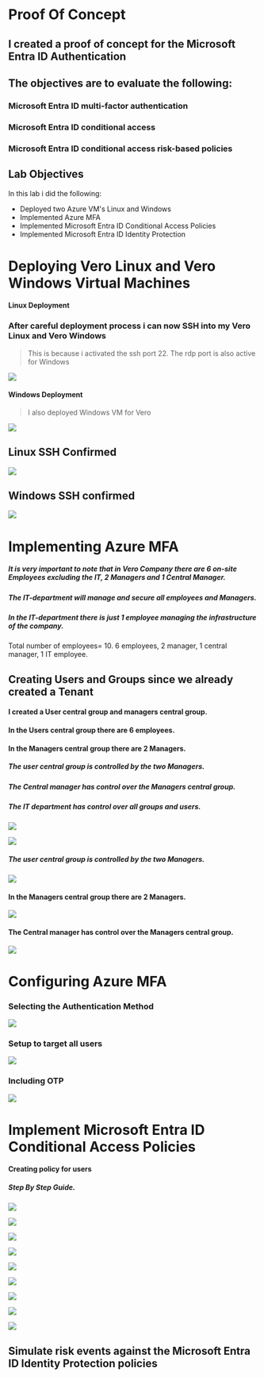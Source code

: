 # Proof Of Concept
## I created a proof of concept for the Microsoft Entra ID Authentication
## The objectives are to evaluate the following:
### Microsoft Entra ID multi-factor authentication
### Microsoft Entra ID conditional access
### Microsoft Entra ID conditional access risk-based policies

## Lab Objectives

In this lab i did the following: 

- Deployed two Azure VM's Linux and Windows
- Implemented Azure MFA
- Implemented Microsoft Entra ID Conditional Access Policies 
- Implemented Microsoft Entra ID Identity Protection

# Deploying Vero Linux and Vero Windows Virtual Machines


#### Linux Deployment

### After careful deployment process i can now SSH into my Vero Linux and Vero Windows

> This is because i activated the ssh port 22. The rdp port is also active for Windows
>

![ ](Assets/linux.png)

#### Windows Deployment

> I also deployed Windows VM for Vero


![ ](Assets/windows.png)

## Linux SSH Confirmed 


![ ](Assets/verolinux.png)

## Windows SSH confirmed


![ ](Assets/verowindows.png)

# Implementing  Azure MFA

##### It is very important to note that in Vero Company there are 6 on-site Employees excluding the IT, 2 Managers and 1 Central Manager. 
##### The IT-department will manage and secure all employees and Managers.

##### In the IT-department there is just 1 employee managing the infrastructure of the company.
Total number of employees= 10. 6 employees, 2 manager, 1 central manager, 1 IT employee.

## Creating Users and Groups since we already created a Tenant

#### I created a User central group and managers central group.
#### In the Users central group there are 6 employees. 
#### In the Managers central group there are 2 Managers.

##### The user central group is controlled by the two Managers.

##### The Central manager has control over the Managers central group.
##### The IT department has control over all groups and users.

![ ](Assets/creat.png)


![ ](Assets/userscreated.png)

##### The user central group is controlled by the two Managers.

![ ](Assets/ucg.png)

#### In the Managers central group there are 2 Managers.

![ ](Assets/mcg.png)

#### The Central manager has control over the Managers central group.

![ ](Assets/topcontrol.png)

# Configuring Azure MFA 

###  Selecting the Authentication Method

![ ](Assets/MFA1.png)

### Setup to target all users

![ ](Assets/MFA2.png)

### Including OTP 

![ ](Assets/MFA3.png)



# Implement Microsoft Entra ID Conditional Access Policies

#### Creating policy for users 

##### Step By Step Guide.

![ ](Assets/01p.png)

![ ](Assets/02p.png)

![ ](Assets/03p.png)

![ ](Assets/04p.png)

![ ](Assets/05p.png)

![ ](Assets/06p.png)

![ ](Assets/07p.png)

![ ](Assets/08p.png)

![ ](Assets/09p.png)

## Simulate risk events against the Microsoft Entra ID Identity Protection policies


